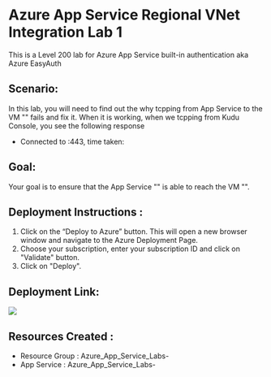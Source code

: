 # Azure App Service Regional VNet Integration  Lab 1

This is a Level 200 lab for Azure App Service built-in authentication aka Azure EasyAuth  

## Scenario:
In this lab, you will need to find out the why tcpping from App Service to the VM "" fails and fix it. 
When it is working, when we tcpping from Kudu Console, you see the following response
- Connected to <private IP of VM>:443, time taken: <time in ms>

## Goal:
Your goal is to ensure that the App Service "" is able to reach the VM "". 

## Deployment Instructions :
1.	Click on the “Deploy to Azure” button. 
   This will open a new browser window and navigate to the Azure Deployment Page. <br>
2.	Choose your subscription, enter your subscription ID and click on "Validate" button. <br>
3.	Click on "Deploy". <br>

## Deployment Link:
<a href="https://portal.azure.com/#create/Microsoft.Template/uri/https%3A%2F%2Fraw.githubusercontent.com%2Fvijaysaayi%2FAzure-App-Service-Labs%2Fmain%2FConfig%2FVNet%2520Integration%2FRegional%2FLab%2520001%2520-%2520App%2520Service%2520is%2520unable%2520to%2520reach%2520VNet%2520resources%2Ftemplate.json" target="_blank">
    <img src="https://azurecomcdn.azureedge.net/mediahandler/acomblog/media/Default/blog/deploybutton.png"/>
</a> 

## Resources Created : 
- Resource  Group  : Azure_App_Service_Labs-<alias>
- App Service      : Azure_App_Service_Labs-<alias>







